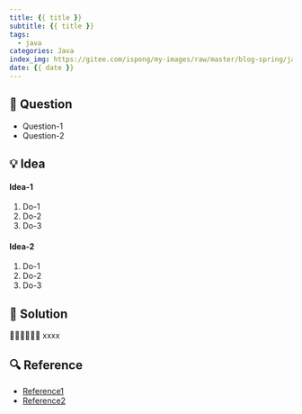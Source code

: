 ```yaml
---
title: {{ title }}
subtitle: {{ title }}
tags:
  - java
categories: Java
index_img: https://gitee.com/ispong/my-images/raw/master/blog-spring/java/java.png
date: {{ date }}
---
```

## 🙋 Question

- Question-1
- Question-2

## 💡 Idea

#### Idea-1

1. Do-1
2. Do-2
3. Do-3

#### Idea-2

1. Do-1
2. Do-2
3. Do-3

## 📝 Solution

🏳️‍🌈🏳️‍🌈🏳️‍🌈 xxxx

## 🔍 Reference

- [Reference1](http://localhost:8080)
- [Reference2](http://localhost:8080)